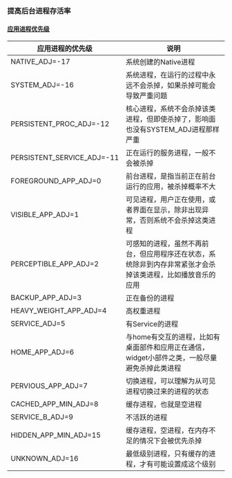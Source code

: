 ### 提高后台进程存活率
#### [应用进程优先级]()

|应用进程的优先级|说明|
|------|------|
|NATIVE_ADJ=-17|系统创建的Native进程|
|SYSTEM_ADJ=-16|系统进程，在运行的过程中永远不会杀掉，如果杀掉可能会导致严重问题|
|PERSISTENT_PROC_ADJ=-12|核心进程，系统不会杀掉该类进程，但即使杀掉了，影响面也没有SYSTEM_ADJ进程那样严重|
|PERSISTENT_SERVICE_ADJ=-11|正在运行的服务进程，一般不会被杀掉|
|FOREGROUND_APP_ADJ=0|前台进程，是指当前正在前台运行的应用，被杀掉概率不大|
|VISIBLE_APP_ADJ=1|可见进程，用户正在使用，或者界面在显示，除非出现异常，否则系统不会杀掉这类进程|
|PERCEPTIBLE_APP_ADJ=2|可感知的进程，虽然不再前台，但应用程序还在状态，系统除非到内存非常紧张才会杀掉该类进程，比如播放音乐的应用|
|BACKUP_APP_ADJ=3|正在备份的进程|
|HEAVY_WEIGHT_APP_ADJ=4|高权重进程|
|SERVICE_ADJ=5|有Service的进程|
|HOME_APP_ADJ=6|与home有交互的进程，比如有桌面部件和应用正在通信，widget小部件之类，一般尽量避免杀掉此类进程|
|PERVIOUS_APP_ADJ=7|切换进程，可以理解为从可见进程切换过来的进程的状态|
|CACHED_APP_MIN_ADJ=8|缓存进程，也就是空进程|
|SERVICE_B_ADJ=9|不活跃的进程|
|HIDDEN_APP_MIN_ADJ=15|缓存进程，空进程，在内存不足的情况下会被优先杀掉|
|UNKNOWN_ADJ=16|最低级别进程，只有缓存的进程，才有可能设置成这个级别|
